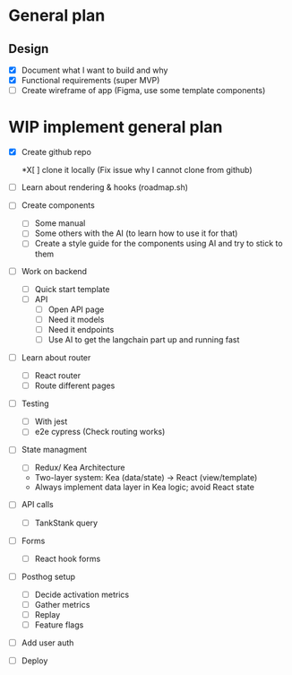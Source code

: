 # General plan

## Design

* [X] Document what I want to build and why
* [X] Functional requirements (super MVP)
* [ ] Create wireframe of app (Figma, use some template components)

# WIP implement general plan

* [X] Create github repo

  *X[ ] clone it locally (Fix issue why I cannot clone from github)
* [ ] Learn about rendering & hooks (roadmap.sh)
* [ ] Create components

  * [ ] Some manual
  * [ ] Some others with the AI (to learn how to use it for that)
  * [ ] Create a style guide for the components using AI and try to stick to them
* [ ] Work on backend

  * [ ] Quick start template
  * [ ] API
    * [ ] Open API page
    * [ ] Need it models
    * [ ] Need it endpoints
    * [ ] Use AI to get the langchain part up and running fast
* [ ] Learn about router

  * [ ] React router
  * [ ] Route different pages
* [ ] Testing

  * [ ] With jest
  * [ ] e2e cypress (Check routing works)

* [ ] State managment
  * [ ] Redux/ Kea
  Architecture
  - Two-layer system: Kea (data/state) -> React (view/template)
  - Always implement data layer in Kea logic; avoid React state

* [ ] API calls
  * [ ] TankStank query
* [ ] Forms

  * [ ] React hook forms
* [ ] Posthog setup

  * [ ] Decide activation metrics
  * [ ] Gather metrics
  * [ ] Replay
  * [ ] Feature flags
* [ ] Add user auth
* [ ] Deploy
